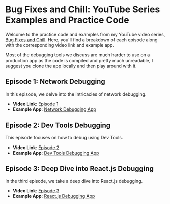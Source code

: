 # Bug Fixes and Chill: YouTube Series Examples and Practice Code

Welcome to the practice code and examples from my YouTube video series, [Bug Fixes and Chill](https://www.youtube.com/playlist?list=PLUu2DhK7dQWO1yyI-tbga6luHWIs3hwSE). Here, you'll find a breakdown of each episode along with the corresponding video link and example app.

Most of the debugging tools we discuss are much harder to use on a production app as the code is compiled and pretty much unreadable, I suggest you clone the app locally and then play around with it.

## Episode 1: Network Debugging

In this episode, we delve into the intricacies of network debugging.

- **Video Link**: [Episode 1](https://www.youtube.com/watch?v=YxunI9TexxY&list=PLUu2DhK7dQWO1yyI-tbga6luHWIs3hwSE&index=1)
- **Example App**: [Network Debugging App](https://demo-debug-app.vercel.app/)

## Episode 2: Dev Tools Debugging

This episode focuses on how to debug using Dev Tools.

- **Video Link**: [Episode 2](https://www.youtube.com/watch?v=dIT_GLHiv7w&list=PLUu2DhK7dQWO1yyI-tbga6luHWIs3hwSE&index=2)
- **Example App**: [Dev Tools Debugging App](https://demo-debug-app.vercel.app/user/1)

## Episode 3: Deep Dive into React.js Debugging

In the third episode, we take a deep dive into React.js debugging.

- **Video Link**: [Episode 3](https://www.youtube.com/watch?v=dIT_GLHiv7w&list=PLUu2DhK7dQWO1yyI-tbga6luHWIs3hwSE&index=3)
- **Example App**: [React.js Debugging App](https://demo-debug-app.vercel.app/react/)
